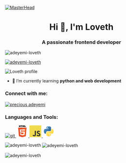 [![MasterHead](https://encrypted-tbn0.gstatic.com/images?q=tbn:ANd9GcT_xcEUfsnaChTZxK8iXwicv0ucQ_g8Xfew2Q&usqp=CAU)](https://github.com/Adeyemi-loveth)
<h1 align="center">Hi 👋, I'm Loveth</h1>
<h3 align="center">A passionate frontend developer</h3>

<p align="left"> <img src="https://komarev.com/ghpvc/?username=adeyemi-loveth&label=Profile%20views&color=0e75b6&style=flat" alt="adeyemi-loveth" /> </p>

<p align="left"> <a href="https://github.com/ryo-ma/github-profile-trophy"><img src="https://github-profile-trophy.vercel.app/?username=adeyemi-loveth" alt="adeyemi-loveth" /></a> </p>

<img src="https://encrypted-tbn0.gstatic.com/images?q=tbn:ANd9GcSWNu0maqstP0lkeapl9AWHMuvwUgaLhVNb5w&usqp=CAU" alt="Loveth profile"/>

- 🌱 I’m currently learning **python and web development**

<h3 align="left">Connect with me:</h3>
<p align="left">
<a href="https://fb.com/precious adeyemi" target="blank"><img align="center" src="https://raw.githubusercontent.com/rahuldkjain/github-profile-readme-generator/master/src/images/icons/Social/facebook.svg" alt="precious adeyemi" height="30" width="40" /></a>
</p>

<h3 align="left">Languages and Tools:</h3>
<p align="left"> <a href="https://git-scm.com/" target="_blank" rel="noreferrer"> <img src="https://www.vectorlogo.zone/logos/git-scm/git-scm-icon.svg" alt="git" width="40" height="40"/> </a> <a href="https://www.w3.org/html/" target="_blank" rel="noreferrer"> <img src="https://raw.githubusercontent.com/devicons/devicon/master/icons/html5/html5-original-wordmark.svg" alt="html5" width="40" height="40"/> </a> <a href="https://developer.mozilla.org/en-US/docs/Web/JavaScript" target="_blank" rel="noreferrer"> <img src="https://raw.githubusercontent.com/devicons/devicon/master/icons/javascript/javascript-original.svg" alt="javascript" width="40" height="40"/> </a> <a href="https://www.python.org" target="_blank" rel="noreferrer"> <img src="https://raw.githubusercontent.com/devicons/devicon/master/icons/python/python-original.svg" alt="python" width="40" height="40"/> </a> </p>

<p><img align="left" src="https://github-readme-stats.vercel.app/api/top-langs?username=adeyemi-loveth&show_icons=true&locale=en&layout=compact" alt="adeyemi-loveth" /></p>

<p>&nbsp;<img align="center" src="https://github-readme-stats.vercel.app/api?username=adeyemi-loveth&show_icons=true&locale=en" alt="adeyemi-loveth" /></p>

<p><img align="center" src="https://github-readme-streak-stats.herokuapp.com/?user=adeyemi-loveth&" alt="adeyemi-loveth" /></p>
